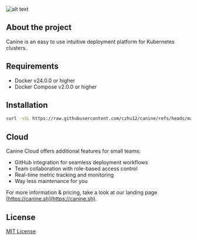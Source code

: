![alt text](https://github.com/czhu12/canine/blob/main/public/images/logo-full.png?raw=true)

## About the project
Canine is an easy to use intuitive deployment platform for Kubernetes clusters.

## Requirements

* Docker v24.0.0 or higher
* Docker Compose v2.0.0 or higher

## Installation
```bash
curl -sSL https://raw.githubusercontent.com/czhu12/canine/refs/heads/main/install.sh | bash
```

## Cloud

Canine Cloud offers additional features for small teams:
- GitHub integration for seamless deployment workflows
- Team collaboration with role-based access control
- Real-time metric tracking and monitoring
- Way less maintenance for you

For more information & pricing, take a look at our landing page [https://canine.sh](https://canine.sh).

## License

[MIT License](https://github.com/czhu12/canine/blob/main/LICENSE)
